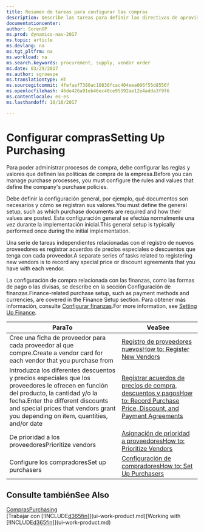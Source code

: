 ```yaml
---
title: Resumen de tareas para configurar las compras
description: Describe las tareas para definir las directivas de aprovisionamiento de su empresa y configurar sus procesos de compra.
documentationcenter: 
author: SorenGP
ms.prod: dynamics-nav-2017
ms.topic: article
ms.devlang: na
ms.tgt_pltfrm: na
ms.workload: na
ms.search.keywords: procurement, supply, vendor order
ms.date: 03/29/2017
ms.author: sgroespe
ms.translationtype: HT
ms.sourcegitcommit: 4fefaef7380ac10836fcac404eea006f55d8556f
ms.openlocfilehash: 46de426a91eb46ec40ce95592ae12e4adda3f9f6
ms.contentlocale: es-es
ms.lasthandoff: 10/16/2017

---
```

# <a name="setting-up-purchasing"></a><span data-ttu-id="9e2da-103">Configurar compras</span><span class="sxs-lookup"><span data-stu-id="9e2da-103">Setting Up Purchasing</span></span>
<span data-ttu-id="9e2da-104">Para poder administrar procesos de compra, debe configurar las reglas y valores que definen las políticas de compra de la empresa.</span><span class="sxs-lookup"><span data-stu-id="9e2da-104">Before you can manage purchase processes, you must configure the rules and values that define the company's purchase policies.</span></span>

<span data-ttu-id="9e2da-105">Debe definir la configuración general, por ejemplo, qué documentos son necesarios y cómo se registran sus valores.</span><span class="sxs-lookup"><span data-stu-id="9e2da-105">You must define the general setup, such as which purchase documents are required and how their values are posted.</span></span> <span data-ttu-id="9e2da-106">Esta configuración general se efectúa normalmente una vez durante la implementación inicial.</span><span class="sxs-lookup"><span data-stu-id="9e2da-106">This general setup is typically performed once during the initial implementation.</span></span>

<span data-ttu-id="9e2da-107">Una serie de tareas independientes relacionadas con el registro de nuevos proveedores es registrar acuerdos de precios especiales o descuentos que tenga con cada proveedor.</span><span class="sxs-lookup"><span data-stu-id="9e2da-107">A separate series of tasks related to registering new vendors is to record any special price or discount agreements that you have with each vendor.</span></span>

<span data-ttu-id="9e2da-108">La configuración de compra relacionada con las finanzas, como las formas de pago o las divisas, se describe en la sección Configuración de finanzas.</span><span class="sxs-lookup"><span data-stu-id="9e2da-108">Finance-related purchase setup, such as payment methods and currencies, are covered in the Finance Setup section.</span></span> <span data-ttu-id="9e2da-109">Para obtener más información, consulte [Configurar finanzas](finance-setup-finance.md).</span><span class="sxs-lookup"><span data-stu-id="9e2da-109">For more information, see [Setting Up Finance](finance-setup-finance.md).</span></span>

| <span data-ttu-id="9e2da-110">Para</span><span class="sxs-lookup"><span data-stu-id="9e2da-110">To</span></span> | <span data-ttu-id="9e2da-111">Vea</span><span class="sxs-lookup"><span data-stu-id="9e2da-111">See</span></span> |
| --- | --- |
| <span data-ttu-id="9e2da-112">Cree una ficha de proveedor para cada proveedor al que compre.</span><span class="sxs-lookup"><span data-stu-id="9e2da-112">Create a vendor card for each vendor that you purchase from</span></span>|[<span data-ttu-id="9e2da-113">Registro de proveedores nuevos</span><span class="sxs-lookup"><span data-stu-id="9e2da-113">How to: Register New Vendors</span></span>](purchasing-how-register-new-vendors.md) |
| <span data-ttu-id="9e2da-114">Introduzca los diferentes descuentos y precios especiales que los proveedores le ofrecen en función del producto, la cantidad y/o la fecha.</span><span class="sxs-lookup"><span data-stu-id="9e2da-114">Enter the different discounts and special prices that vendors grant you depending on item, quantities, and/or date</span></span> |[<span data-ttu-id="9e2da-115">Registrar acuerdos de precios de compra, descuentos y pagos</span><span class="sxs-lookup"><span data-stu-id="9e2da-115">How to: Record Purchase Price, Discount, and Payment Agreements</span></span>](purchasing-how-record-purchase-price-discount-payment-agreements.md) |
| <span data-ttu-id="9e2da-116">De prioridad a los proveedores</span><span class="sxs-lookup"><span data-stu-id="9e2da-116">Prioritize vendors</span></span> |[<span data-ttu-id="9e2da-117">Asignación de prioridad a proveedores</span><span class="sxs-lookup"><span data-stu-id="9e2da-117">How to: Prioritize Vendors</span></span>](purchasing-how-prioritize-vendors.md) |
| <span data-ttu-id="9e2da-118">Configure los compradores</span><span class="sxs-lookup"><span data-stu-id="9e2da-118">Set up purchasers</span></span> |[<span data-ttu-id="9e2da-119">Configuración de compradores</span><span class="sxs-lookup"><span data-stu-id="9e2da-119">How to: Set Up Purchasers</span></span>](purchasing-how-setup-purchasers.md) |

## <a name="see-also"></a><span data-ttu-id="9e2da-120">Consulte también</span><span class="sxs-lookup"><span data-stu-id="9e2da-120">See Also</span></span>
[<span data-ttu-id="9e2da-121">Compras</span><span class="sxs-lookup"><span data-stu-id="9e2da-121">Purchasing</span></span>](purchasing-manage-purchasing.md)  
<span data-ttu-id="9e2da-122">[Trabajar con [!INCLUDE[d365fin](includes/d365fin_md.md)]](ui-work-product.md)</span><span class="sxs-lookup"><span data-stu-id="9e2da-122">[Working with [!INCLUDE[d365fin](includes/d365fin_md.md)]](ui-work-product.md)</span></span>

